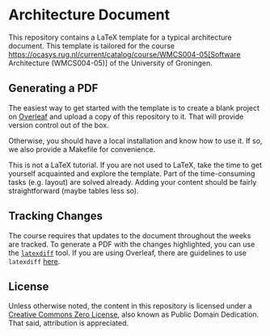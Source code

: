 # Architecture Document

This repository contains a LaTeX template for a typical architecture document. This template is tailored for the course https://ocasys.rug.nl/current/catalog/course/WMCS004-05[Software Architecture (WMCS004-05)] of the University of Groningen.

## Generating a PDF

The easiest way to get started with the template
is to create a blank project on [Overleaf](https://overleaf.com/)
and upload a copy of this repository to it.
That will provide version control out of the box.

Otherwise, you should have a local installation and know how to use it. If so, we also provide a Makefile for convenience.

This is not a LaTeX tutorial.
If you are not used to LaTeX, take the time to get yourself acquainted
and explore the template. Part of the time-consuming tasks (e.g. layout)
are solved already. Adding your content should be fairly straightforward
(maybe tables less so).

## Tracking Changes

The course requires that updates to the document throughout the weeks are tracked.
To generate a PDF with the changes highlighted, you can use the [`latexdiff`](https://ctan.org/pkg/latexdiff) tool. 
If you are using Overleaf, there are guidelines to use `latexdiff` [here](https://www.overleaf.com/learn/latex/Articles/How_to_use_latexdiff_on_Overleaf).

## License

Unless otherwise noted, the content in this repository is licensed under a [Creative Commons Zero License](https://creativecommons.org/publicdomain/zero/1.0/), also known as Public Domain Dedication. That said, attribution is appreciated.